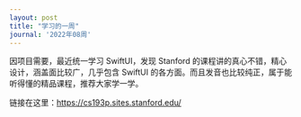 ```yaml
---
layout: post
title: "学习的一周"
journal: '2022年08周'
---
```


因项目需要，最近统一学习 SwiftUI，发现 Stanford 的课程讲的真心不错，精心设计，涵盖面比较广，几乎包含 SwiftUI 的各方面。而且发音也比较纯正，属于能听得懂的精品课程，推荐大家学一学。

链接在这里：https://cs193p.sites.stanford.edu/

